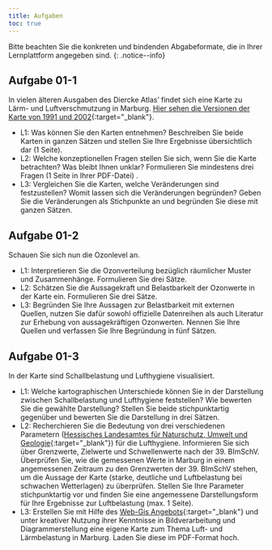 ```yaml
---
title: Aufgaben
toc: true
---
```


Bitte beachten Sie die konkreten und bindenden Abgabeformate, die in Ihrer Lernplattform angegeben sind.
{: .notice--info}

## Aufgabe 01-1

In vielen älteren Ausgaben des Diercke Atlas’ findet sich eine Karte zu Lärm- und Luftverschmutzung in Marburg. [Hier sehen die Versionen der Karte von 1991 und 2002](https://ilias.uni-marburg.de/goto.php?target=file_1881309_download&client_id=UNIMR){:target="_blank"}.
  * L1: Was können Sie den Karten entnehmen? Beschreiben Sie beide Karten in ganzen Sätzen und stellen Sie Ihre Ergebnisse übersichtlich dar (1 Seite).
  * L2: Welche konzeptionellen Fragen stellen Sie sich, wenn Sie die Karte betrachten? Was bleibt Ihnen unklar? Formulieren Sie mindestens drei Fragen (1 Seite in Ihrer PDF-Datei) . 
  * L3: Vergleichen Sie die Karten, welche Veränderungen sind festzustellen? Womit lassen sich die Veränderungen begründen? Geben Sie die Veränderungen als Stichpunkte an und begründen Sie diese mit ganzen Sätzen.

## Aufgabe 01-2

Schauen Sie sich nun die Ozonlevel an.
  * L1: Interpretieren Sie die Ozonverteilung bezüglich räumlicher Muster und Zusammenhänge. Formulieren Sie drei Sätze.
  * L2: Schätzen Sie die Aussagekraft und Belastbarkeit der Ozonwerte in der Karte ein. Formulieren Sie drei Sätze.
  * L3: Begründen Sie Ihre Aussagen zur Belastbarkeit mit externen Quellen, nutzen Sie dafür sowohl offizielle Datenreihen als auch Literatur zur Erhebung von aussagekräftigen Ozonwerten. Nennen Sie Ihre Quellen und verfassen Sie Ihre Begründung in fünf Sätzen.


## Aufgabe 01-3

In der Karte sind Schallbelastung und Lufthygiene visualisiert.
  * L1: Welche kartographischen Unterschiede können Sie in der Darstellung zwischen Schallbelastung und Lufthygiene feststellen? Wie bewerten Sie die gewählte Darstellung? Stellen Sie beide stichpunktartig gegenüber und bewerten Sie die Darstellung in drei Sätzen.
  * L2: Recherchieren Sie die Bedeutung von drei verschiedenen Parametern ([Hessisches Landesamtes für Naturschutz, Umwelt und Geologie](https://www.hlnug.de){:target="_blank"}) für die Lufthygiene. Informieren Sie sich über Grenzwerte, Zielwerte und Schwellenwerte nach der 39. BImSchV. Überprüfen Sie, wie die gemessenen Werte in Marburg in einem angemessenen Zeitraum zu den Grenzwerten der 39. BImSchV stehen, um die Aussage der Karte (starke, deutliche und Luftbelastung bei schwachen Wetterlagen) zu überprüfen. Stellen Sie Ihre Parameter stichpunktartig vor und finden Sie eine angemessene Darstellungsform für Ihre Ergebnisse zur Luftbelastung (max. 1 Seite).
  * L3: Erstellen Sie mit Hilfe des [Web-Gis Angebots](https://www.hlnug.de){:target="_blank"} und unter kreativer Nutzung ihrer Kenntnisse in Bildverarbeitung und Diagrammerstellung eine eigene Karte zum Thema Luft- und Lärmbelastung in Marburg. Laden Sie diese im PDF-Format hoch.
